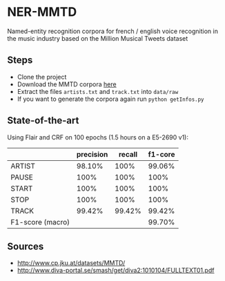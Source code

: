 # NER-MMTD
Named-entity recognition corpora for french / english voice recognition in the music industry based on the Million Musical Tweets dataset

## Steps

- Clone the project
- Download the MMTD corpora [here](http://www.cp.jku.at/datasets/MMTD/)
- Extract the files `artists.txt` and `track.txt` into `data/raw`
- If you want to generate the corpora again run `python getInfos.py`

## State-of-the-art

Using Flair and CRF on 100 epochs (1.5 hours on a E5-2690 v1):

|                  | precision | recall | f1-core |
|------------------|-----------|--------|---------|
| ARTIST           | 98.10%    | 100%   | 99.06%  |
| PAUSE            | 100%      | 100%   | 100%    |
| START            | 100%      | 100%   | 100%    |
| STOP             | 100%      | 100%   | 100%    |
| TRACK            | 99.42%    | 99.42% | 99.42%  |
| F1-score (macro) |           |        | 99.70%  |

## Sources

- http://www.cp.jku.at/datasets/MMTD/
- http://www.diva-portal.se/smash/get/diva2:1010104/FULLTEXT01.pdf
